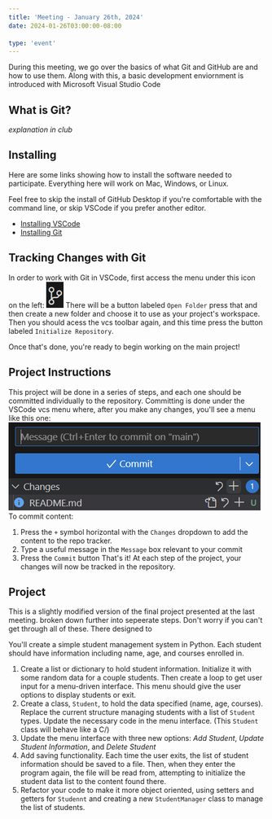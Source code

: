 ```yaml
---
title: 'Meeting - January 26th, 2024'
date: 2024-01-26T03:00:00-08:00

type: 'event'
---
```


During this meeting, we go over the basics of what Git and GitHub are and how to use them. Along with this, a basic development enviornment is introduced with Microsoft Visual Studio Code

## What is Git?
*explanation in club*

## Installing
Here are some links showing how to install the software needed to participate. Everything here will work on Mac, Windows, or Linux.

Feel free to skip the install of GitHub Desktop if you're comfortable with the command line, or skip VSCode if you prefer another editor.

- [Installing VSCode](https://code.visualstudio.com/Download)
- [Installing Git](https://git-scm.com/book/en/v2/Getting-Started-Installing-Git)

## Tracking Changes with Git
In order to work with Git in VSCode, first access the menu under this icon on the left:
![](vscode-vcs-icon.png)
There will be a button labeled `Open Folder` press that and then create a new folder and choose it to use as your project's workspace. Then you should acess the vcs toolbar again, and this time press the button labeled `Initialize Repository`.

Once that's done, you're ready to begin working on the main project!

## Project Instructions
This project will be done in a series of steps, and each one should be committed individually to the repository. Committing is done under the VSCode vcs menu where, after you make any changes, you'll see a menu like this one:
![](vscode-commit.png)
To commit content:
1. Press the `+` symbol horizontal with the `Changes` dropdown to add the content to the repo tracker.
2. Type a useful message in the `Message` box relevant to your commit
3. Press the `Commit` button
That's it! At each step of the project, your changes will now be tracked in the repository.

## Project
This is a slightly modified version of the final project presented at the last meeting. broken down further into sepeerate steps. Don't worry if you can't get through all of these. There designed to 

You'll create a simple student management system in Python. Each student should have information including name, age, and courses enrolled in.

1. Create a list or dictionary to hold student information. Initialize it with some random data for a couple students. Then create a loop to get user input for a menu-driven interface. This menu should give the user options to display students or exit.
2. Create a class, `Student`, to hold the data specified \(name, age, courses\). Replace the current structure managing students with a list of `Student` types. Update the necessary code in the menu interface. (This `Student` class will behave like a C/)
3. Update the menu interface with three new options: *Add Student*, *Update Student Information*, and *Delete Student*
4. Add saving functionality. Each time the user exits, the list of student information should be saved to a file. Then, when they enter the program again, the file will be read from, attempting to initialize the student data list to the content found there.
5. Refactor your code to make it more object oriented, using setters and getters for `Studennt` and creating a new `StudentManager` class to manage the list of students. 